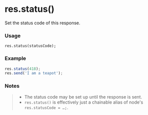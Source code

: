 # res.status()

Set the status code of this response.

### Usage
```usage
res.status(statusCode);
```

### Example
```javascript
res.status(418);
res.send('I am a teapot');
```

### Notes
>+ The status code may be set up until the response is sent.
>+ `res.status()` is effectively just a chainable alias of node's `res.statusCode = …;`.










<docmeta name="displayName" value="res.status()">
<docmeta name="pageType" value="method">
